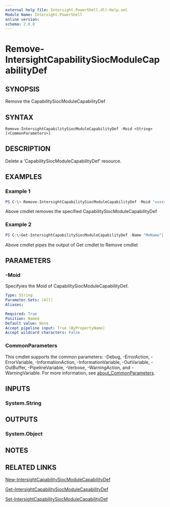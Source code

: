 ```yaml
---
external help file: Intersight.PowerShell.dll-Help.xml
Module Name: Intersight.PowerShell
online version:
schema: 2.0.0
---
```


# Remove-IntersightCapabilitySiocModuleCapabilityDef

## SYNOPSIS
Remove the CapabilitySiocModuleCapabilityDef

## SYNTAX

```
Remove-IntersightCapabilitySiocModuleCapabilityDef -Moid <String> [<CommonParameters>]
```

## DESCRIPTION
Delete a &apos;CapabilitySiocModuleCapabilityDef&apos; resource.

## EXAMPLES

### Example 1
```powershell
PS C:\> Remove-IntersightCapabilitySiocModuleCapabilityDef -Moid "xxxxxxxxxxxxxxxxxxxxxxxxxxx"
```
Above cmdlet removes the specified CapabilitySiocModuleCapabilityDef 

### Example 2
```powershell
PS C:\>Get-IntersightCapabilitySiocModuleCapabilityDef -Name "MoName"|  Remove-IntersightCapabilitySiocModuleCapabilityDef
```
Above cmdlet pipes the output of Get cmdlet to Remove cmdlet

## PARAMETERS

### -Moid
Specifyies the Moid of CapabilitySiocModuleCapabilityDef.

```yaml
Type: String
Parameter Sets: (All)
Aliases:

Required: True
Position: Named
Default value: None
Accept pipeline input: True (ByPropertyName)
Accept wildcard characters: False
```

### CommonParameters
This cmdlet supports the common parameters: -Debug, -ErrorAction, -ErrorVariable, -InformationAction, -InformationVariable, -OutVariable, -OutBuffer, -PipelineVariable, -Verbose, -WarningAction, and -WarningVariable. For more information, see [about_CommonParameters](http://go.microsoft.com/fwlink/?LinkID=113216).

## INPUTS

### System.String

## OUTPUTS

### System.Object
## NOTES

## RELATED LINKS

[New-IntersightCapabilitySiocModuleCapabilityDef](./New-IntersightCapabilitySiocModuleCapabilityDef.md)

[Get-IntersightCapabilitySiocModuleCapabilityDef](./Get-IntersightCapabilitySiocModuleCapabilityDef.md)

[Set-IntersightCapabilitySiocModuleCapabilityDef](./Set-IntersightCapabilitySiocModuleCapabilityDef.md)

